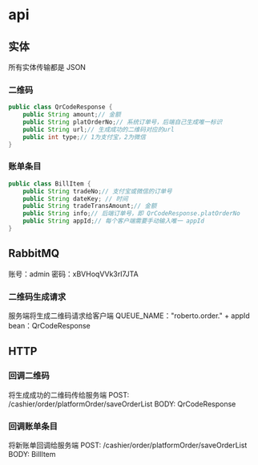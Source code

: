 # api
## 实体
所有实体传输都是 JSON
### 二维码
```java
public class QrCodeResponse {
    public String amount;// 金额
    public String platOrderNo;// 系统订单号，后端自己生成唯一标识
    public String url;// 生成成功的二维码对应的url
    public int type;// 1为支付宝，2为微信
}
```
### 账单条目
```java
public class BillItem {
    public String tradeNo;// 支付宝或微信的订单号
    public String dateKey; // 时间
    public String tradeTransAmount;// 金额
    public String info;// 后端订单号，即 QrCodeResponse.platOrderNo
    public String appId;// 每个客户端需要手动输入唯一 appId
}
```
## RabbitMQ
账号：admin
密码：xBVHoqVVk3rI7JTA
### 二维码生成请求
服务端将生成二维码请求给客户端
QUEUE_NAME："roberto.order." + appId
bean：QrCodeResponse

## HTTP
### 回调二维码
将生成成功的二维码传给服务端
POST: /cashier/order/platformOrder/saveOrderList
BODY: QrCodeResponse
### 回调账单条目
将新账单回调给服务端
POST: /cashier/order/platformOrder/saveOrderList
BODY: BillItem